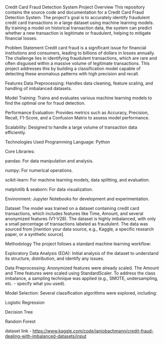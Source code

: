Credit Card Fraud Detection System
Project Overview
This repository contains the source code and documentation for a Credit Card Fraud Detection System. The project's goal is to accurately identify fraudulent credit card transactions in a large dataset using machine learning models. By training a model on historical transaction data, the system can predict whether a new transaction is legitimate or fraudulent, helping to mitigate financial losses.

Problem Statement
Credit card fraud is a significant issue for financial institutions and consumers, leading to billions of dollars in losses annually. The challenge lies in identifying fraudulent transactions, which are rare and often disguised within a massive volume of legitimate transactions. This project addresses this by building a classification model capable of detecting these anomalous patterns with high precision and recall.

Features
Data Preprocessing: Handles data cleaning, feature scaling, and handling of imbalanced datasets.

Model Training: Trains and evaluates various machine learning models to find the optimal one for fraud detection.

Performance Evaluation: Provides metrics such as Accuracy, Precision, Recall, F1-Score, and a Confusion Matrix to assess model performance.

Scalability: Designed to handle a large volume of transaction data efficiently.

Technologies Used
Programming Language: Python

Core Libraries:

pandas: For data manipulation and analysis.

numpy: For numerical operations.

scikit-learn: For machine learning models, data splitting, and evaluation.

matplotlib & seaborn: For data visualization.

Environment: Jupyter Notebooks for development and experimentation.

Dataset
The model was trained on a dataset containing credit card transactions, which includes features like Time, Amount, and several anonymized features (V1-V28). The dataset is highly imbalanced, with only a small percentage of transactions labeled as fraudulent. The data was sourced from [mention your data source, e.g., Kaggle, a specific research paper, or a synthetic source].

Methodology
The project follows a standard machine learning workflow:

Exploratory Data Analysis (EDA): Initial analysis of the dataset to understand its structure, distribution, and identify any issues.

Data Preprocessing: Anonymized features were already scaled. The Amount and Time features were scaled using StandardScaler. To address the class imbalance, a sampling technique was applied (e.g., SMOTE, undersampling, etc. - specify what you used).

Model Selection: Several classification algorithms were explored, including:

Logistic Regression

Decision Tree

Random Forest

dataset link - https://www.kaggle.com/code/janiobachmann/credit-fraud-dealing-with-imbalanced-datasets/input
